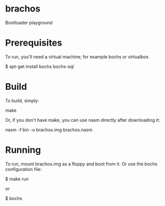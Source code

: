 # brachos
Bootloader playground

# Prerequisites
To run, you'll need a virtual machine; for example bochs or virtualbox.

$ apt-get install bochs bochs-sql

# Build

To build, simply:

make

Or, if you don't have make, you can use nasm directly after downloading it:

nasm -f bin -o brachos.img brachos.nasm

# Running

To run, mount brachos.img as a floppy and boot from it. Or use the bochs configuration file:

$ make run

or

$ bochs




